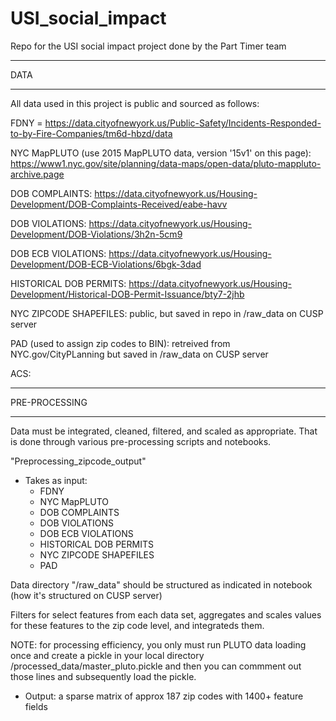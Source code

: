 # USI_social_impact
Repo for the USI social impact project done by the Part Timer team

******
DATA
******

All data used in this project is public and sourced as follows:

FDNY = https://data.cityofnewyork.us/Public-Safety/Incidents-Responded-to-by-Fire-Companies/tm6d-hbzd/data

NYC MapPLUTO (use 2015 MapPLUTO data, version '15v1' on this page): https://www1.nyc.gov/site/planning/data-maps/open-data/pluto-mappluto-archive.page

DOB COMPLAINTS: https://data.cityofnewyork.us/Housing-Development/DOB-Complaints-Received/eabe-havv

DOB VIOLATIONS: https://data.cityofnewyork.us/Housing-Development/DOB-Violations/3h2n-5cm9

DOB ECB VIOLATIONS: https://data.cityofnewyork.us/Housing-Development/DOB-ECB-Violations/6bgk-3dad

HISTORICAL DOB PERMITS: https://data.cityofnewyork.us/Housing-Development/Historical-DOB-Permit-Issuance/bty7-2jhb

NYC ZIPCODE SHAPEFILES: public, but saved in repo in /raw_data on CUSP server

PAD (used to assign zip codes to BIN): retreived from NYC.gov/CityPLanning but saved in /raw_data on CUSP server

ACS:

**************
PRE-PROCESSING
**************
Data must be integrated, cleaned, filtered, and scaled as appropriate. That is done through various pre-processing scripts and notebooks.

"Preprocessing_zipcode_output"
- Takes as input:
    - FDNY
    - NYC MapPLUTO
    - DOB COMPLAINTS
    - DOB VIOLATIONS
    - DOB ECB VIOLATIONS
    - HISTORICAL DOB PERMITS
    - NYC ZIPCODE SHAPEFILES
    - PAD
    
Data directory "/raw_data" should be structured as indicated in notebook (how it's structured on CUSP server)

Filters for select features from each data set, aggregates and scales values for these features to the zip code level, and integrateds them.

NOTE: for processing efficiency, you only must run PLUTO data loading once and create a pickle in your local directory /processed_data/master_pluto.pickle  and then you can commment out those lines and subsequently load the pickle.

- Output: a sparse matrix of approx 187 zip codes with 1400+ feature fields
